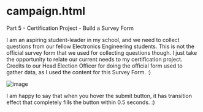 # campaign.html
Part 5 - Certification Project - Build a Survey Form

I am an aspiring student-leader in my school, and we need to collect questions from our fellow Electronics Engineering students. This is not the official survey form that we used for collecting questions though. I just take the opportunity to relate our current needs to my certification project. Credits to our Head Election Officer for doing the official form used to gather data, as I used the content for this Survey Form. :)

![image](https://github.com/TommyDeLeon/campaign.html/assets/144635056/6b888391-e6cd-4536-b022-89d4d5bec71a)

I am happy to say that when you hover the submit button, it has transition effect that completely fills the button within 0.5 seconds. :)
